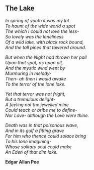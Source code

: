 ## The Lake

*In spring of youth it was my lot<br>
To haunt of the wide world a spot<br>
The which I could not love the less-<br>
So lovely was the loneliness<br>
Of a wild lake, with black rock bound,<br>
And the tall pines that towered around.*

*But when the Night had thrown her pall<br>
Upon that spot, as upon all,<br>
And the mystic wind went by<br>
Murmuring in melody-<br>
Then- ah then I would awake<br>
To the terror of the lone lake.*

*Yet that terror was not fright,<br>
But a tremulous delight-<br>
A feeling not the jewelled mine<br>
Could teach or bribe me to define-<br>
Nor Love- although the Love were thine.*

*Death was in that poisonous wave,<br>
And in its gulf a fitting grave<br>
For him who thence could solace bring<br>
To his lone imagining-<br>
Whose solitary soul could make<br>
An Eden of that dim lake.* 

**Edgar Allan Poe**